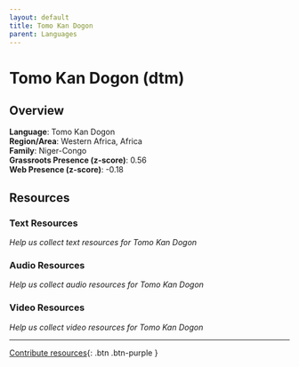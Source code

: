 ```yaml
---
layout: default
title: Tomo Kan Dogon
parent: Languages
---
```


# Tomo Kan Dogon (dtm)

## Overview

**Language**: Tomo Kan Dogon  
**Region/Area**: Western Africa, Africa  
**Family**: Niger-Congo  
**Grassroots Presence (z-score)**: 0.56  
**Web Presence (z-score)**: -0.18  

## Resources

### Text Resources
*Help us collect text resources for Tomo Kan Dogon*

### Audio Resources
*Help us collect audio resources for Tomo Kan Dogon*

### Video Resources
*Help us collect video resources for Tomo Kan Dogon*

---

[Contribute resources](https://forms.office.com/e/1SfLJx3u1r){: .btn .btn-purple }
